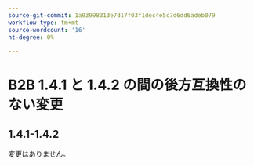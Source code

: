 ```yaml
---
source-git-commit: 1a93998313e7d17f03f1dec4e5c7d6dd6adeb079
workflow-type: tm+mt
source-wordcount: '16'
ht-degree: 0%

---
```

# B2B 1.4.1 と 1.4.2 の間の後方互換性のない変更

## 1.4.1-1.4.2

変更はありません。
